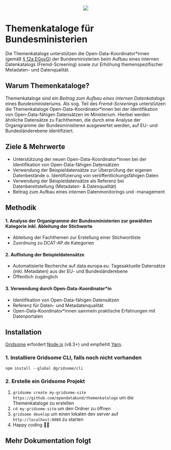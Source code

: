 <p align="center">
  <br>
  <a href="https://opendata.bund.de">
    <img src="https://www.bva.bund.de/SharedDocs/Bilder/DE/Behoerden/Beratung/OpenData/logo_opendata.png?__blob=normal&v=4"/>
  </a>
</p>

# Themenkataloge für Bundesministerien

Die Themenkataloge unterstützen die Open-Data-Koordinator*innen (gemäß [§ 12a EGovG](https://www.gesetze-im-internet.de/egovg/__12a.html)) der Bundesministerien beim Aufbau eines internen Datenkatalogs (Fremd-Screening) sowie zur Erhöhung themenspezifischer Metadaten- und Datenqualität.

## Warum Themenkataloge?
Themenkataloge sind ein *Beitrag zum Aufbau eines internen Datenkatalogs* eines Bundesministeriums. Als sog. Teil des _Fremd-Screenings_ unterstützen die Themenkataloge Open-Data-Koordinator*innen bei der Identifikation von Open-Data-fähigen Datensätzen im Ministerium. Hierbei werden ähnliche Datensätze zu Fachthemen, die durch eine Analyse der Organigramme der Bundesministieren ausgewertet werden, auf EU- und Bundesländerebene identifiziert.

## Ziele & Mehrwerte
- Unterstützung der neuen Open-Data-Koordinator*innen bei der Identifikation von Open-Data-fähigen Datensätzen
- Verwendung der Beispieldatensätze zur Überprüfung der eigenen Datenbestände o. Identifizierung von veröffentlichungsfähigen Daten
- Verwendung der Beispieldatensätze als Referenz bei Datenbereitstellung (Metadaten- & Datenqualität)
- Beitrag zum Aufbau eines internen Datenmonitorings und -management

## Methodik
#### 1. Analyse der Organigramme der Bundesministerien zur gewählten Kategorie inkl. Ableitung der Stichworte
- Ableitung der Fachthemen zur Erstellung einer Stichwortliste
- Zuordnung zu DCAT-AP.de Kategorien
#### 2. Auflistung der Beispieldatensätze
- Automatisierte Recherche auf data.europa.eu: Tagesaktuelle Datensätze (inkl. Metadaten) aus der EU- und Bundesländerebene
- Öffentlich zugänglich
#### 3. Verwendung durch Open-Data-Koordinator*in
- Identifikation von Open-Data-fähigen Datensätzen
- Referenz für Daten- und Metadatenqualität
- Open-Data-Koordinator*innen sammeln praktische Erfahrungen mit Datenportalen

## Installation
[Gridsome](https://gridsome.org/docs/#prerequisites) erfordert [Node.js](https://nodejs.org/) (v8.3+) und empfiehlt [Yarn](https://yarnpkg.com/).
### 1. Installiere Gridsome CLI, falls noch nicht vorhanden
`npm install --global @gridsome/cli`
### 2. Erstelle ein Gridsome Projekt
1. `gridsome create my-gridsome-site https://github.com/opendatabund/themenkataloge` um die Themenkataloge zu erstellen
2. `cd my-gridsome-site` um den Ordner zu öffnen
3. `gridsome develop` um einen lokalen dev server auf `http://localhost:8080` zu starten
4. Happy coding 🎉🙌

## Mehr Dokumentation folgt
